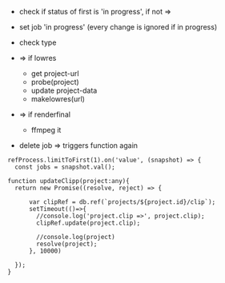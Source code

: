 
  - check if status of first is 'in progress', if not =>
  - set job 'in progress' (every change is ignored if in progress)
  - check type
  - => if lowres
    - get project-url
    - probe(project)
    - update project-data
    - makelowres(url)
      
  - => if renderfinal
    - ffmpeg it


  - delete job => triggers function again


```å
refProcess.limitToFirst(1).on('value', (snapshot) => {
  const jobs = snapshot.val(); 
```

```
function updateClipp(project:any){
  return new Promise((resolve, reject) => {

      var clipRef = db.ref(`projects/${project.id}/clip`);
      setTimeout(()=>{
        //console.log('project.clip =>', project.clip);
        clipRef.update(project.clip);

        //console.log(project)
        resolve(project);
      }, 10000)

  });
}
```

